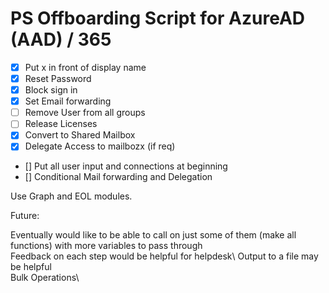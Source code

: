 # PS Offboarding Script for AzureAD (AAD) / 365 

- [X] Put x in front of display name 
- [X] Reset Password 
- [X] Block sign in 
- [X] Set Email forwarding 
- [ ] Remove User from all groups 
- [ ] Release Licenses 
- [X] Convert to Shared Mailbox
- [X] Delegate Access to mailbozx (if req) 
- [] Put all user input and connections at beginning 
- [] Conditional Mail forwarding and Delegation 


Use Graph and EOL modules.  

Future: 

Eventually would like to be able to call on just some of them (make all functions) with more variables to pass through\
Feedback on each step would be helpful for helpdesk\ 
Output to a file may be helpful\
Bulk Operations\ 